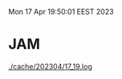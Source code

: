 Mon 17 Apr 19:50:01 EEST 2023
# JAM
<a href='./cache/202304/17_19.log'>./cache/202304/17_19.log</a>
